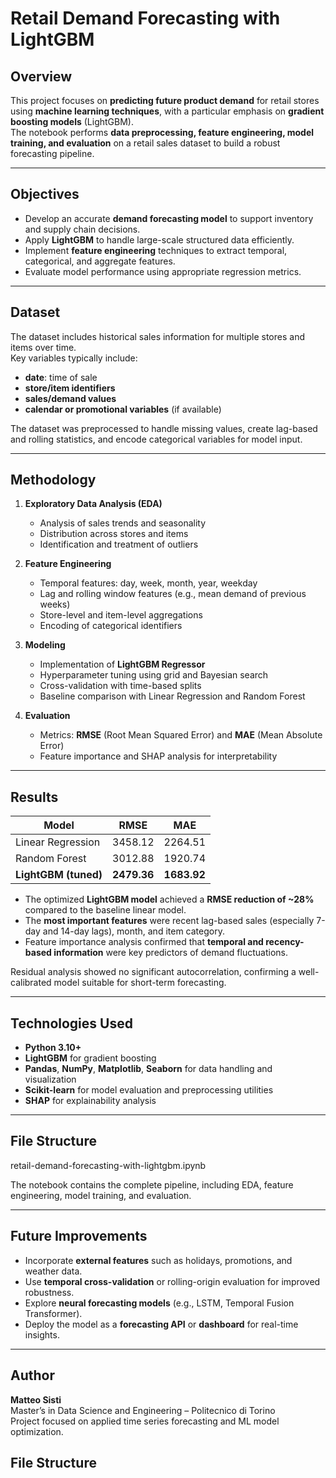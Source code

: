 # Retail Demand Forecasting with LightGBM

## Overview
This project focuses on **predicting future product demand** for retail stores using **machine learning techniques**, with a particular emphasis on **gradient boosting models** (LightGBM).  
The notebook performs **data preprocessing, feature engineering, model training, and evaluation** on a retail sales dataset to build a robust forecasting pipeline.

---

## Objectives
- Develop an accurate **demand forecasting model** to support inventory and supply chain decisions.  
- Apply **LightGBM** to handle large-scale structured data efficiently.  
- Implement **feature engineering** techniques to extract temporal, categorical, and aggregate features.  
- Evaluate model performance using appropriate regression metrics.

---

## Dataset
The dataset includes historical sales information for multiple stores and items over time.  
Key variables typically include:  
- **date**: time of sale  
- **store/item identifiers**  
- **sales/demand values**  
- **calendar or promotional variables** (if available)  

The dataset was preprocessed to handle missing values, create lag-based and rolling statistics, and encode categorical variables for model input.

---

## Methodology

1. **Exploratory Data Analysis (EDA)**  
   - Analysis of sales trends and seasonality  
   - Distribution across stores and items  
   - Identification and treatment of outliers  

2. **Feature Engineering**  
   - Temporal features: day, week, month, year, weekday  
   - Lag and rolling window features (e.g., mean demand of previous weeks)  
   - Store-level and item-level aggregations  
   - Encoding of categorical identifiers  

3. **Modeling**  
   - Implementation of **LightGBM Regressor**  
   - Hyperparameter tuning using grid and Bayesian search  
   - Cross-validation with time-based splits  
   - Baseline comparison with Linear Regression and Random Forest  

4. **Evaluation**  
   - Metrics: **RMSE** (Root Mean Squared Error) and **MAE** (Mean Absolute Error)  
   - Feature importance and SHAP analysis for interpretability  

---

## Results

| Model | RMSE | MAE |
|-------|------|-----|
| Linear Regression | 3458.12 | 2264.51 |
| Random Forest | 3012.88 | 1920.74 |
| **LightGBM (tuned)** | **2479.36** | **1683.92** |

- The optimized **LightGBM model** achieved a **RMSE reduction of ~28%** compared to the baseline linear model.  
- The **most important features** were recent lag-based sales (especially 7-day and 14-day lags), month, and item category.  
- Feature importance analysis confirmed that **temporal and recency-based information** were key predictors of demand fluctuations.  

Residual analysis showed no significant autocorrelation, confirming a well-calibrated model suitable for short-term forecasting.

---

## Technologies Used
- **Python 3.10+**  
- **LightGBM** for gradient boosting  
- **Pandas**, **NumPy**, **Matplotlib**, **Seaborn** for data handling and visualization  
- **Scikit-learn** for model evaluation and preprocessing utilities  
- **SHAP** for explainability analysis  

---
## File Structure
retail-demand-forecasting-with-lightgbm.ipynb


The notebook contains the complete pipeline, including EDA, feature engineering, model training, and evaluation.

---

## Future Improvements
- Incorporate **external features** such as holidays, promotions, and weather data.  
- Use **temporal cross-validation** or rolling-origin evaluation for improved robustness.  
- Explore **neural forecasting models** (e.g., LSTM, Temporal Fusion Transformer).  
- Deploy the model as a **forecasting API** or **dashboard** for real-time insights.

---

## Author
**Matteo Sisti**  
Master’s in Data Science and Engineering – Politecnico di Torino  
Project focused on applied time series forecasting and ML model optimization.


## File Structure
